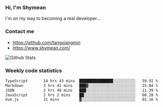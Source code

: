 ### Hi, I'm Shymean

I'm on my way to becoming a real developer...

### Contact me

- <https://github.com/tangxiangmin>
- <https://www.shymean.com/>

![Github Stats](https://github-readme-stats.vercel.app/api?username=tangxiangmin&show_icons=true&theme=dark)


###  Weekly code statistics

<!--START_SECTION:waka-->

```txt
TypeScript       14 hrs 43 mins  ███████████████░░░░░░░░░░   59.92 %
Markdown         3 hrs 41 mins   ███▓░░░░░░░░░░░░░░░░░░░░░   15.04 %
JSON             2 hrs 48 mins   ███░░░░░░░░░░░░░░░░░░░░░░   11.39 %
JavaScript       2 hrs 2 mins    ██░░░░░░░░░░░░░░░░░░░░░░░   08.28 %
Vue.js           31 mins         ▓░░░░░░░░░░░░░░░░░░░░░░░░   02.16 %
```

<!--END_SECTION:waka-->